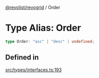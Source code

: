 [@revolist/revogrid](README.md) / Order

# Type Alias: Order

```ts
type Order: "asc" | "desc" | undefined;
```

## Defined in

[src/types/interfaces.ts:193](https://github.com/revolist/revogrid/blob/78d14b7c443343ec06c8d385824462d784f2615f/src/types/interfaces.ts#L193)
